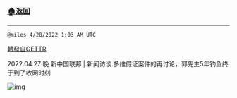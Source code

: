 ###  [:house:返回](README.md)
---


`@miles 4/28/2022 1:03 AM UTC`

[轉發自GETTR](https://gettr.com/post/p17dzqnb3c5)

2022.04.27 晚  新中国联邦 | 新闻访谈      多维假证案件的再讨论，郭先生5年钓鱼终于到了收网时刻

![img](https://media.gettr.com/group15/origin/2022/04/28/01/563804f9-008e-0d2e-d068-427f699bc409/9548d67018b19975dcafea4c4484666a.png)
